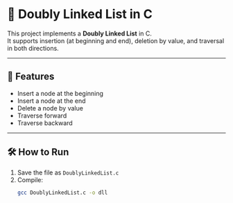# 🔗 Doubly Linked List in C

This project implements a **Doubly Linked List** in C.  
It supports insertion (at beginning and end), deletion by value, and traversal in both directions.

---

## 📌 Features
- Insert a node at the beginning  
- Insert a node at the end  
- Delete a node by value  
- Traverse forward  
- Traverse backward  

---

## 🛠 How to Run
1. Save the file as `DoublyLinkedList.c`
2. Compile:
   ```bash
   gcc DoublyLinkedList.c -o dll
